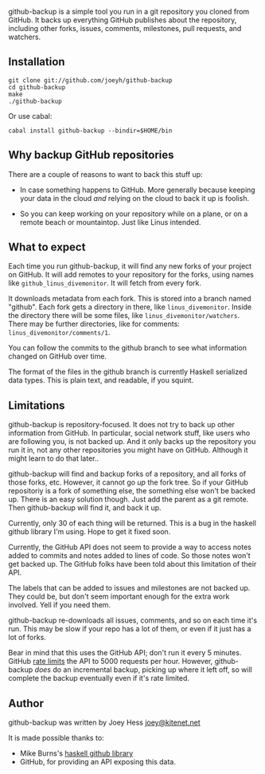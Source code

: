 github-backup is a simple tool you run in a git repository you cloned from
GitHub. It backs up everything GitHub publishes about the repository, including
other forks, issues, comments, milestones, pull requests, and watchers.

## Installation

    git clone git://github.com/joeyh/github-backup
    cd github-backup
    make
    ./github-backup

Or use cabal:

    cabal install github-backup --bindir=$HOME/bin

## Why backup GitHub repositories

There are a couple of reasons to want to back this stuff up:

* In case something happens to GitHub. More generally because
  keeping your data in the cloud *and* relying on the cloud to
  back it up is foolish.

* So you can keep working on your repository while on a plane, or
  on a remote beach or mountaintop. Just like Linus intended.

## What to expect

Each time you run github-backup, it will find any new forks of your project
on GitHub. It will add remotes to your repository for the forks, using names
like `github_linus_divemonitor`. It will fetch from every fork.

It downloads metadata from each fork. This is stored
into a branch named "github". Each fork gets a directory in there,
like `linus_divemonitor`. Inside the directory there will be some
files, like `linus_divemonitor/watchers`. There may be further
directories, like for comments: `linus_divemonitor/comments/1`.

You can follow the commits to the github branch to see what information
changed on GitHub over time.

The format of the files in the github branch is currently Haskell
serialized data types. This is plain text, and readable, if you squint.

## Limitations

github-backup is repository-focused. It does not try to back up other
information from GitHub. In particular, social network stuff, like
users who are following you, is not backed up. And it only backs up
the repository you run it in, not any other repositories you might have
on GitHub. Although it might learn to do that later..

github-backup will find and backup forks of a repository, and all forks
of those forks, etc. However, it cannot go *up* the fork tree. So if
your GitHub repositoriy is a fork of something else, the something else
won't be backed up. There is an easy solution though. Just add the
parent as a git remote. Then github-backup will find it, and back it up.

Currently, only 30 of each thing will be returned. This is a bug in 
the haskell github library I'm using. Hope to get it fixed soon.

Currently, the GitHub API does not seem to provide a way to access notes
added to commits and notes added to lines of code. So those notes won't get
backed up. The GitHub folks have been told about this limitation of their API.

The labels that can be added to issues and milestones are not backed up.
They could be, but don't seem important enough for the extra work involved.
Yell if you need them.

github-backup re-downloads all issues, comments, and so on
each time it's run. This may be slow if your repo has a lot of them,
or even if it just has a lot of forks.

Bear in mind that this uses the GitHub API; don't run it every 5 minutes.
GitHub [rate limits](http://developer.github.com/v3/#rate-limiting) the
API to 5000 requests per hour. However, github-backup *does* do an
incremental backup, picking up where it left off, so will complete the
backup eventually even if it's rate limited.

## Author

github-backup was written by Joey Hess <joey@kitenet.net>

It is made possible thanks to:

* Mike Burns's [haskell github library](http://hackage.haskell.org/package/github)
* GitHub, for providing an API exposing this data. 
